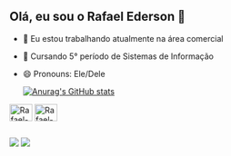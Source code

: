 ## Olá, eu sou o Rafael Ederson 👋


- 🔭 Eu estou trabalhando atualmente na área comercial
- 🌱 Cursando 5° período de Sistemas de Informação
- 😄 Pronouns: Ele/Dele 

  [![Anurag's GitHub stats](https://github-readme-stats.vercel.app/api?username=RafaelEderson)](https://github.com/RafaelEderson/github-readme-stats)
<div>
  <img align="center" alt="Rafael-HTML" height="30" width="40" src="https://cdn.jsdelivr.net/gh/devicons/devicon@latest/icons/html5/html5-original.svg"/>
  <img align="center" alt="Rafael-CSS" height="30" width="40" src="https://cdn.jsdelivr.net/gh/devicons/devicon@latest/icons/css3/css3-original.svg" />
          
             
</div>

##

<div>
  <a href="https://www.linkedin.com/in/rafael-ederson/" target="blank"><img src="https://img.shields.io/badge/LinkedIn-0077B5?style=for-the-badge&logo=linkedin&logoColor=white"target="_blank"></a>
 <a href="https://www.instagram.com/_rafalynch/" target="blank"><img src="https://img.shields.io/badge/Instagram-E4405F?style=for-the-badge&logo=instagram&logoColor=white"target="_blank"></a
</div>          

